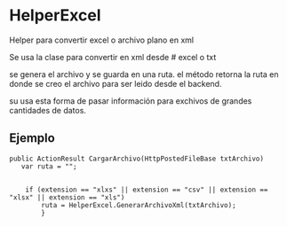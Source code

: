 # HelperExcel
Helper para convertir excel o archivo plano en xml

Se usa la clase para convertir en xml desde # excel o txt

se genera el archivo y se guarda en una ruta. 
el método retorna la ruta en donde se creo el archivo
para ser leido desde el backend.

su usa esta forma de pasar información para exchivos de grandes cantidades de datos.

## Ejemplo

    public ActionResult CargarArchivo(HttpPostedFileBase txtArchivo)
       var ruta = "";   


        if (extension == "xlxs" || extension == "csv" || extension == "xlsx" || extension == "xls")
            ruta = HelperExcel.GenerarArchivoXml(txtArchivo);
            }


